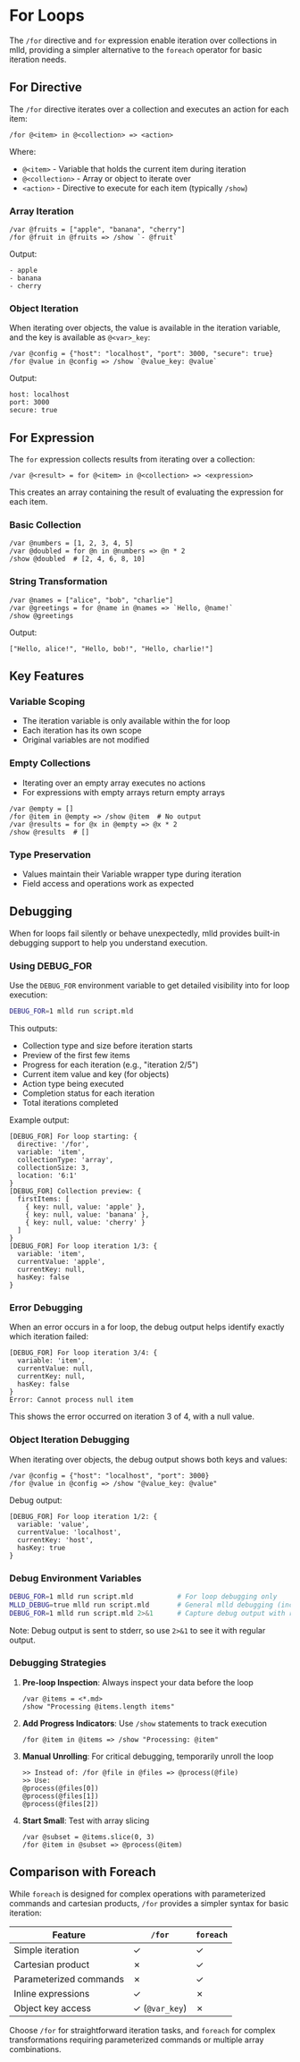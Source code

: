 # For Loops

The `/for` directive and `for` expression enable iteration over collections in mlld, providing a simpler alternative to the `foreach` operator for basic iteration needs.

## For Directive

The `/for` directive iterates over a collection and executes an action for each item:

```mlld
/for @<item> in @<collection> => <action>
```

Where:
- `@<item>` - Variable that holds the current item during iteration
- `@<collection>` - Array or object to iterate over
- `<action>` - Directive to execute for each item (typically `/show`)

### Array Iteration

```mlld
/var @fruits = ["apple", "banana", "cherry"]
/for @fruit in @fruits => /show `- @fruit`
```

Output:
```
- apple
- banana  
- cherry
```

### Object Iteration

When iterating over objects, the value is available in the iteration variable, and the key is available as `@<var>_key`:

```mlld
/var @config = {"host": "localhost", "port": 3000, "secure": true}
/for @value in @config => /show `@value_key: @value`
```

Output:
```
host: localhost
port: 3000
secure: true
```

## For Expression

The `for` expression collects results from iterating over a collection:

```mlld
/var @<result> = for @<item> in @<collection> => <expression>
```

This creates an array containing the result of evaluating the expression for each item.

### Basic Collection

```mlld
/var @numbers = [1, 2, 3, 4, 5]
/var @doubled = for @n in @numbers => @n * 2
/show @doubled  # [2, 4, 6, 8, 10]
```

### String Transformation

```mlld
/var @names = ["alice", "bob", "charlie"]
/var @greetings = for @name in @names => `Hello, @name!`
/show @greetings
```

Output:
```
["Hello, alice!", "Hello, bob!", "Hello, charlie!"]
```

## Key Features

### Variable Scoping
- The iteration variable is only available within the for loop
- Each iteration has its own scope
- Original variables are not modified

### Empty Collections
- Iterating over an empty array executes no actions
- For expressions with empty arrays return empty arrays

```mlld
/var @empty = []
/for @item in @empty => /show @item  # No output
/var @results = for @x in @empty => @x * 2
/show @results  # []
```

### Type Preservation
- Values maintain their Variable wrapper type during iteration
- Field access and operations work as expected

## Debugging

When for loops fail silently or behave unexpectedly, mlld provides built-in debugging support to help you understand execution.

### Using DEBUG_FOR

Use the `DEBUG_FOR` environment variable to get detailed visibility into for loop execution:

```bash
DEBUG_FOR=1 mlld run script.mld
```

This outputs:
- Collection type and size before iteration starts
- Preview of the first few items
- Progress for each iteration (e.g., "iteration 2/5")
- Current item value and key (for objects)
- Action type being executed
- Completion status for each iteration
- Total iterations completed

Example output:
```
[DEBUG_FOR] For loop starting: {
  directive: '/for',
  variable: 'item',
  collectionType: 'array',
  collectionSize: 3,
  location: '6:1'
}
[DEBUG_FOR] Collection preview: {
  firstItems: [
    { key: null, value: 'apple' },
    { key: null, value: 'banana' },
    { key: null, value: 'cherry' }
  ]
}
[DEBUG_FOR] For loop iteration 1/3: {
  variable: 'item',
  currentValue: 'apple',
  currentKey: null,
  hasKey: false
}
```

### Error Debugging

When an error occurs in a for loop, the debug output helps identify exactly which iteration failed:

```
[DEBUG_FOR] For loop iteration 3/4: {
  variable: 'item',
  currentValue: null,
  currentKey: null,
  hasKey: false
}
Error: Cannot process null item
```

This shows the error occurred on iteration 3 of 4, with a null value.

### Object Iteration Debugging

When iterating over objects, the debug output shows both keys and values:

```mlld
/var @config = {"host": "localhost", "port": 3000}
/for @value in @config => /show "@value_key: @value"
```

Debug output:
```
[DEBUG_FOR] For loop iteration 1/2: {
  variable: 'value',
  currentValue: 'localhost',
  currentKey: 'host',
  hasKey: true
}
```

### Debug Environment Variables

```bash
DEBUG_FOR=1 mlld run script.mld           # For loop debugging only
MLLD_DEBUG=true mlld run script.mld       # General mlld debugging (includes for loops)
DEBUG_FOR=1 mlld run script.mld 2>&1      # Capture debug output with regular output
```

Note: Debug output is sent to stderr, so use `2>&1` to see it with regular output.

### Debugging Strategies

1. **Pre-loop Inspection**: Always inspect your data before the loop
   ```mlld
   /var @items = <*.md>
   /show "Processing @items.length items"
   ```

2. **Add Progress Indicators**: Use `/show` statements to track execution
   ```mlld
   /for @item in @items => /show "Processing: @item"
   ```

3. **Manual Unrolling**: For critical debugging, temporarily unroll the loop
   ```mlld
   >> Instead of: /for @file in @files => @process(@file)
   >> Use:
   @process(@files[0])
   @process(@files[1])
   @process(@files[2])
   ```

4. **Start Small**: Test with array slicing
   ```mlld
   /var @subset = @items.slice(0, 3)
   /for @item in @subset => @process(@item)
   ```

## Comparison with Foreach

While `foreach` is designed for complex operations with parameterized commands and cartesian products, `/for` provides a simpler syntax for basic iteration:

| Feature | `/for` | `foreach` |
|---------|--------|-----------|
| Simple iteration | ✓ | ✓ |
| Cartesian product | ✗ | ✓ |
| Parameterized commands | ✗ | ✓ |
| Inline expressions | ✓ | ✗ |
| Object key access | ✓ (`@var_key`) | ✗ |

Choose `/for` for straightforward iteration tasks, and `foreach` for complex transformations requiring parameterized commands or multiple array combinations.